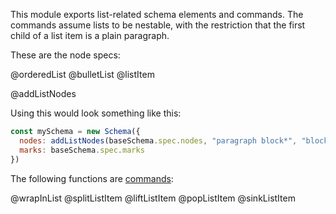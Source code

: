 This module exports list-related schema elements and commands. The
commands assume lists to be nestable, with the restriction that the
first child of a list item is a plain paragraph.

These are the node specs:

@orderedList
@bulletList
@listItem

@addListNodes

Using this would look something like this:

```javascript
const mySchema = new Schema({
  nodes: addListNodes(baseSchema.spec.nodes, "paragraph block*", "block"),
  marks: baseSchema.spec.marks
})
```

The following functions are [commands](/docs/guide/#commands):

@wrapInList
@splitListItem
@liftListItem
@popListItem
@sinkListItem
